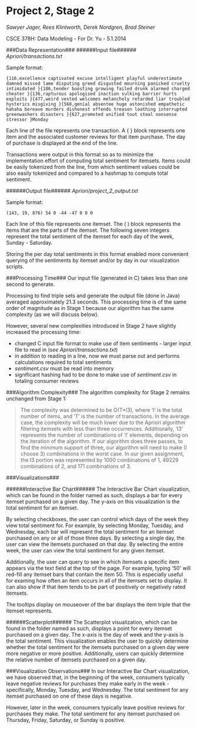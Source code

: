 Project 2, Stage 2
=================

_Sawyer Jager, Rees Klintworth, Derek Nordgren, Brad Steiner_

CSCE 378H: Data Modeling - For Dr. Yu - 5.1.2014

###Data Representation###
######Input file######
_Apriori/transactions.txt_

Sample format: 

	{116,excellence captivated excuse intelligent playful underestimate damned missed lame disputing greed disgusted mourning panicked cruelty intimidated }{186,tender boosting growing failed drunk alarmed charged cheater }{136,rapturous apologised inaction sulking barrier hurts exploits }{477,weird vested welcomes melancholy retarded liar troubled hysterics misgiving }{568,genial absentee huge astonished empathetic hahaha bereave murders dishonest offends treason loathing interrupted greenwashers disasters }{627,promoted unified tout steal nonsense stressor }Monday

Each line of the file represents one transaction. A { } block represents one item and the associated customer reviews for that item purchase. The day of purchase is displayed at the end of the line.

Transactions were output in this format so as to minimize the implementation effort of computing total sentiment for itemsets. Items could be easily tokenized from the line, from which sentiment values could be also easily tokenized and compared to a hashmap to compute total sentiment.

######Output file######
_Apriori/project_2_output.txt_

Sample format:

	(143, 19, 876) 54 0 -44 -47 0 0 0
	
Each line of this file represents one itemset. The ( ) block represents the items that are the parts of the itemset. The following seven integers represent the total sentiment of the itemset for each day of the week, Sunday - Saturday.

Storing the per day total sentiments in this format enabled more convenient querying of the sentiments by itemset and/or by day in our visualization scripts.

###Processing Time###
Our input file (generated in C) takes less than one second to generate.

Processing to find triple sets and generate the output file (done in Java) averaged approximately 21.3 seconds. This processing time is of the same order of magnitude as in Stage 1 because our algorithm has the same complexity (as we will discuss below). 

However, several new complexities introduced in Stage 2 have slightly increased the processing time:

* changed C input file format to make use of item sentiments - larger input file to read in (_see Apriori/transactions.txt_)
* in addition to reading in a line, now we must parse out and performs calculations required to total sentiments
* _sentiment.csv_ must be read into memory
* significant hashing had to be done to make use of _sentiment.csv_ in totaling consumer reviews

###Algorithm Complexity###
The algorithm complexity for Stage 2 remains unchanged from Stage 1: 

> The complexity was determined to be O(T*I3), where ‘I’ is the total number of items, and ‘T’ is the number of transactions. In the average case, the complexity will be much lower due to the Apriori algorithm filtering itemsets with less than three occurrences. Additionally, ‘I3’ represents the number of combinations of ‘I’ elements, depending on the iteration of the algorithm. If our algorithm does three passes, to find the minimum support of three, our algorithm will need to make (I choose 3) combinations in the worst case. In our given assignment, the I3 portion was represented by 1000 combinations of 1, 49229 combinations of 2, and 171 combinations of 3.

###Visualizations###

######Interactive Bar Chart######
The Interactive Bar Chart visualization, which can be found in the folder named as such, displays a bar for every itemset purchased on a given day. The y-axis on this visualization is the total sentiment for an itemset. 

By selecting checkboxes, the user can control which days of the week they view total sentiment for. For example, by selecting Monday, Tuesday, and Wednesday, each bar will represent the total sentiment for an itemset purchased on any or all of those three days. By selecting a single day, the user can view the itemsets purchased on that day. By selecting the entire week, the user can view the total sentiment for any given itemset.

Additionally, the user can query to see in which itemsets a specific item appears via the text field at the top of the page. For example, typing '50' will red-fill any itemset bars that contain the item 50. This is especially useful for examing how often an item occurs in all of the itemsets set to display. It can also show if that item tends to be part of positively or negatively rated itemsets.

The tooltips display on mouseover of the bar displays the item triple that the itemset represents.

######Scatterplot######
The Scatterplot visualization, which can be found in the folder named as such, displays a point for every itemset purchased on a given day. The x-axis is the day of week and the y-axis is the total sentiment. This visualization enables the user to quickly determine whether the total sentiment for the itemsets purchased on a given day were more negative or more positive. Additionally, users can quickly determine the relative number of itemsets purchased on a given day. 

###Visualization Observations###
In our Interactive Bar Chart visualization, we have observed that, in the beginning of the week, consumers typically leave negative reviews for purchases they make early in the week - specifically, Monday, Tuesday, and Wednesday. The total sentiment for any itemset purchased on one of these days is negative.

However, later in the week, consumers typically leave positive reviews for purchases they make. The total sentiment for any itemset purchased on Thursday, Friday, Saturday, or Sunday is positive.

